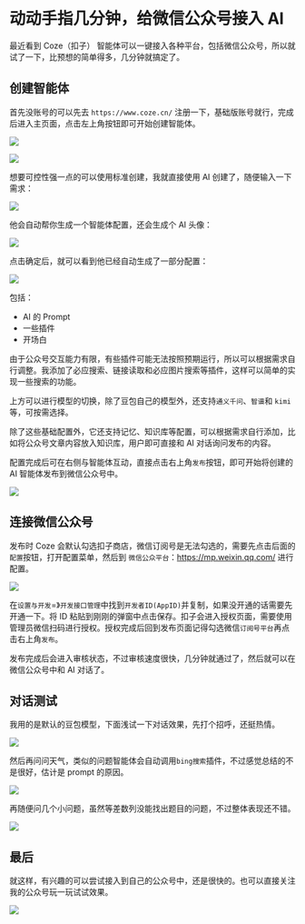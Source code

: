 # 动动手指几分钟，给微信公众号接入 AI

最近看到 Coze（扣子） 智能体可以一键接入各种平台，包括微信公众号，所以就试了一下，比预想的简单得多，几分钟就搞定了。

## 创建智能体

首先没账号的可以先去 `https://www.coze.cn/` 注册一下，基础版账号就行，完成后进入主页面，点击左上角按钮即可开始创建智能体。

![](https://stg.heyfe.org/images/blog-wechat-offical-account-ai-bot-coze-1733652948962.png)

![](https://stg.heyfe.org/images/blog-wechat-offical-account-ai-bot-coze-1733653179626.png)

想要可控性强一点的可以使用标准创建，我就直接使用 AI 创建了，随便输入一下需求：

![](https://stg.heyfe.org/images/blog-wechat-offical-account-ai-bot-coze-1733653333391.png)

他会自动帮你生成一个智能体配置，还会生成个 AI 头像：

![](https://stg.heyfe.org/images/blog-wechat-offical-account-ai-bot-coze-1733653374395.png)

点击确定后，就可以看到他已经自动生成了一部分配置：

![](https://stg.heyfe.org/images/blog-wechat-offical-account-ai-bot-coze-1733653538745.png)

包括：

-   AI 的 Prompt
-   一些插件
-   开场白

由于公众号交互能力有限，有些插件可能无法按照预期运行，所以可以根据需求自行调整。我添加了必应搜索、链接读取和必应图片搜索等插件，这样可以简单的实现一些搜索的功能。

上方可以进行模型的切换，除了豆包自己的模型外，还支持`通义千问`、`智谱`和 `kimi` 等，可按需选择。

除了这些基础配置外，它还支持记忆、知识库等配置，可以根据需求自行添加，比如将公众号文章内容放入知识库，用户即可直接和 AI 对话询问发布的内容。

配置完成后可在右侧与智能体互动，直接点击右上角`发布`按钮，即可开始将创建的 AI 智能体发布到微信公众号中。

![](https://stg.heyfe.org/images/blog-wechat-offical-account-ai-bot-coze-1733659385977.png)

## 连接微信公众号

发布时 Coze 会默认勾选扣子商店，微信订阅号是无法勾选的，需要先点击后面的`配置`按钮，打开配置菜单，然后到 `微信公众平台`：https://mp.weixin.qq.com/ 进行配置。

![](https://stg.heyfe.org/images/blog-wechat-offical-account-ai-bot-coze-1733663911062.png)

在`设置与开发`=》`开发接口管理`中找到`开发者ID(AppID)`并复制，如果没开通的话需要先开通一下。将 ID 粘贴到刚刚的弹窗中点击保存。扣子会进入授权页面，需要使用管理员微信扫码进行授权。授权完成后回到发布页面记得勾选微信`订阅号平台`再点击右上角`发布`。

发布完成后会进入审核状态，不过审核速度很快，几分钟就通过了，然后就可以在微信公众号中和 AI 对话了。

## 对话测试

我用的是默认的豆包模型，下面浅试一下对话效果，先打个招呼，还挺热情。

![](https://stg.heyfe.org/images/blog-wechat-offical-account-ai-bot-coze-1733664833416.png)

然后再问问天气，类似的问题智能体会自动调用`bing搜索`插件，不过感觉总结的不是很好，估计是 prompt 的原因。

![](https://stg.heyfe.org/images/blog-wechat-offical-account-ai-bot-coze-1733666307507.png)

再随便问几个小问题，虽然等差数列没能找出题目的问题，不过整体表现还不错。

![](https://stg.heyfe.org/images/blog-wechat-offical-account-ai-bot-coze-1733666441854.png)

## 最后

就这样，有兴趣的可以尝试接入到自己的公众号中，还是很快的。也可以直接关注我的公众号玩一玩试试效果。

![](https://blog.heyfe.org/weixin-qrcode.jpg)
